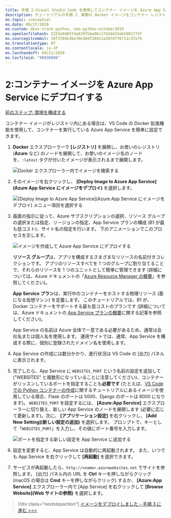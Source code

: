 ```yaml
---
title: 手順 2:Visual Studio Code を使用してコンテナー イメージを Azure App Service にデプロイする
description: チュートリアルの手順 2、実際の Docker イメージをコンテナー レジストリから Azure App Service にデプロイする。
ms.topic: conceptual
ms.date: 09/17/2020
ms.custom: devx-track-python, seo-python-october2019
ms.openlocfilehash: 5255e0d65fda839fbbe86c1743d424ab5801774f
ms.sourcegitcommit: 39f3f69e3be39e30df28421a30747f6711c37a7b
ms.translationtype: HT
ms.contentlocale: ja-JP
ms.lasthandoff: 09/21/2020
ms.locfileid: "90830898"
---
```

# <a name="2-deploy-a-container-image-to-azure-app-service"></a>2:コンテナー イメージを Azure App Service にデプロイする

[前のステップ: 環境を構成する](tutorial-deploy-containers-01.md)

コンテナー イメージがレジストリ内にある場合は、VS Code の Docker 拡張機能を使用して、コンテナーを実行している Azure App Service を簡単に設定できます。

1. **Docker** エクスプローラーで **[レジストリ]** を展開し、お使いのレジストリ (**Azure** など) のノードを展開して、お使いのイメージ名のノードを、`:latest` タグが付いたイメージが表示されるまで展開します。

    ![Docker エクスプローラー内でイメージを検索する](media/deploy-containers/find-image-to-deploy-in-docker-explorer.png)

1. そのイメージを右クリックし、 **[Deploy Image to Azure App Service]\(Azure App Service にイメージをデプロイ\)** を選択します。

    ![[Deploy Image to Azure App Service]\(Azure App Service にイメージをデプロイ\) メニュー項目を選択する](media/deploy-containers/deploy-image-to-azure-app-service-with-docker-explorer.png)

1. 画面の指示に従って、Azure サブスクリプションの選択、リソース グループの選択または指定、リージョンの指定、App Service プランの構成 (B1 が最も低コスト)、サイト名の指定を行います。 下のアニメーションでこのプロセスを示します。

    ![イメージを作成して Azure App Service にデプロイする](media/deploy-containers/deploy-image-to-azure-app-service.gif)

    **リソース グループ**は、アプリを構成するさまざまなリソースの名前付きコレクションです。 アプリのリソースすべてを 1 つのグループに割り当てることで、それらのリソースを 1 つのユニットとして簡単に管理できます  (詳細については、Azure ドキュメントの「[Azure Resource Manager の概要](/azure/azure-resource-manager/resource-group-overview)」を参照してください)。

    **App Service プラン**は、実行中のコンテナーをホストする物理リソース (基になる仮想マシン) を定義します。 このチュートリアルでは、B1 が、Docker コンテナーをサポートする最も低コストのプランです  (詳細については、Azure ドキュメントの [App Service プランの概要](/azure/app-service/azure-web-sites-web-hosting-plans-in-depth-overview)に関する記事を参照してください)。

    App Service の名前は Azure 全体で一意である必要があるため、通常は会社名または個人名を使用します。 運用サイトでは、通常、App Service を構成する際に、個別に登録されたドメイン名を使用します。

1. App Service の作成には数分かかり、進行状況は VS Code の [出力] パネルに表示されます。

1. 完了したら、App Service に `WEBSITES_PORT` という名前の設定を追加して ("WEBSITES" と複数形になっていることに注意してください)、コンテナーがリッスンしているポートを指定することも**必要です** (たとえば、[VS Code での Python コンテナーの作成](https://code.visualstudio.com/docs/python/tutorial-create-containers)に関するチュートリアルにあるイメージを使用している場合、Flask のポートは 5000、Django のポートは 8000 になります)。 `WEBSITES_PORT` を設定するには、 **[Azure:App Service]** エクスプローラーに切り替え、新しい App Service のノードを展開します (必要に応じて更新します)。次に、 **[アプリケーション設定]** を右クリックし、 **[Add New Setting]\(新しい設定の追加\)** を選択します。 プロンプトで、キーとして「`WEBSITES_PORT`」を入力し、その値にポート番号を入力します。

    ![ポートを指定する新しい設定を App Service に追加する](media/deploy-containers/add-new-setting-in-app-service-settings-explorer.png)

1. 設定を変更すると、App Service は自動的に再起動されます。 また、いつでも App Service を右クリックして **[再起動]** を選択できます。

1. サービスが再起動したら、`http://<name>.azurewebsites.net` でサイトを参照します。 [出力] パネル内の URL を **Ctrl** キーを押しながらクリック (macOS の場合は **Cmd** キーを押しながらクリック) するか、 **[Azure:App Service]** エクスプローラー内で [App Service] を右クリックして **[Browse Website]\(Web サイトの参照\)** を選択します。

> [!div class="nextstepaction"]
> [イメージをデプロイしました - 手順 3 に進む >>>](tutorial-deploy-containers-03.md)